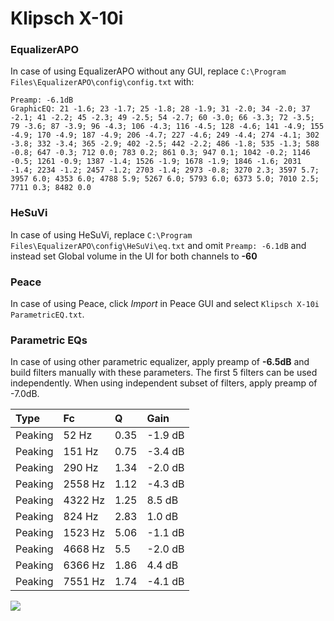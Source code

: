 # Klipsch X-10i

### EqualizerAPO
In case of using EqualizerAPO without any GUI, replace `C:\Program Files\EqualizerAPO\config\config.txt`
with:
```
Preamp: -6.1dB
GraphicEQ: 21 -1.6; 23 -1.7; 25 -1.8; 28 -1.9; 31 -2.0; 34 -2.0; 37 -2.1; 41 -2.2; 45 -2.3; 49 -2.5; 54 -2.7; 60 -3.0; 66 -3.3; 72 -3.5; 79 -3.6; 87 -3.9; 96 -4.3; 106 -4.3; 116 -4.5; 128 -4.6; 141 -4.9; 155 -4.9; 170 -4.9; 187 -4.9; 206 -4.7; 227 -4.6; 249 -4.4; 274 -4.1; 302 -3.8; 332 -3.4; 365 -2.9; 402 -2.5; 442 -2.2; 486 -1.8; 535 -1.3; 588 -0.8; 647 -0.3; 712 0.0; 783 0.2; 861 0.3; 947 0.1; 1042 -0.2; 1146 -0.5; 1261 -0.9; 1387 -1.4; 1526 -1.9; 1678 -1.9; 1846 -1.6; 2031 -1.4; 2234 -1.2; 2457 -1.2; 2703 -1.4; 2973 -0.8; 3270 2.3; 3597 5.7; 3957 6.0; 4353 6.0; 4788 5.9; 5267 6.0; 5793 6.0; 6373 5.0; 7010 2.5; 7711 0.3; 8482 0.0
```

### HeSuVi
In case of using HeSuVi, replace `C:\Program Files\EqualizerAPO\config\HeSuVi\eq.txt` and omit `Preamp:
-6.1dB` and instead set Global volume in the UI for both channels to **-60**

### Peace
In case of using Peace, click *Import* in Peace GUI and select `Klipsch X-10i ParametricEQ.txt`.

### Parametric EQs
In case of using other parametric equalizer, apply preamp of **-6.5dB** and build filters manually
with these parameters. The first 5 filters can be used independently.
When using independent subset of filters, apply preamp of -7.0dB.

| Type    | Fc      |    Q | Gain    |
|:--------|:--------|:-----|:--------|
| Peaking | 52 Hz   | 0.35 | -1.9 dB |
| Peaking | 151 Hz  | 0.75 | -3.4 dB |
| Peaking | 290 Hz  | 1.34 | -2.0 dB |
| Peaking | 2558 Hz | 1.12 | -4.3 dB |
| Peaking | 4322 Hz | 1.25 | 8.5 dB  |
| Peaking | 824 Hz  | 2.83 | 1.0 dB  |
| Peaking | 1523 Hz | 5.06 | -1.1 dB |
| Peaking | 4668 Hz | 5.5  | -2.0 dB |
| Peaking | 6366 Hz | 1.86 | 4.4 dB  |
| Peaking | 7551 Hz | 1.74 | -4.1 dB |

![](https://raw.githubusercontent.com/jaakkopasanen/AutoEq/master/results/headphonecom/sbaf-serious/Klipsch%20X-10i/Klipsch%20X-10i.png)